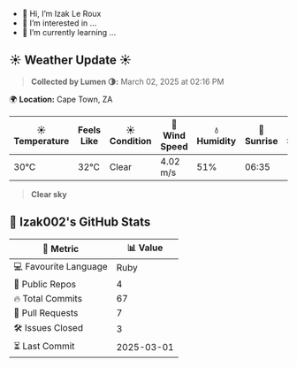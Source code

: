 - 👋 Hi, I’m Izak Le Roux
- 👀 I’m interested in ...
- 🌱 I’m currently learning ...


<!---
Izak002/Izak002 is a ✨ special ✨ repository because its `README.md` (this file) appears on your GitHub profile.
You can click the Preview link to take a look at your changes.
--->


<!-- WEATHER START -->
## ☀️ Weather Update ☀️
> **Collected by Lumen 🌗:** March 02, 2025 at 02:16 PM

🌍 **Location:** Cape Town, ZA

| ☀️ Temperature | Feels Like | ☀️ Condition | 💨 Wind Speed | 💧 Humidity | 🌅 Sunrise | 🌇 Sunset |
|--------------|------------|------------|--------------|-----------|------------|------------|
| 30°C | 32°C | Clear | 4.02 m/s | 51% | 06:35 | 19:22 |

> **Clear sky**

<!-- WEATHER END -->

<!-- GITHUB_STATS_START -->
## 🚀 Izak002's GitHub Stats

| 📌 Metric           | 📊 Value |
|----------------|------------|
| 💻 Favourite Language | Ruby |
| 📂 Public Repos  | 4 |
| 🔥 Total Commits | 67 |
| 🔁 Pull Requests | 7 |
| 🛠️ Issues Closed | 3 |
| ⏳ Last Commit    | 2025-03-01 |

<!-- GITHUB_STATS_END -->